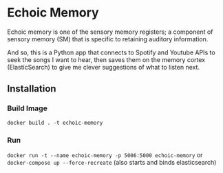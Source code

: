 # Echoic Memory
Echoic memory is one of the sensory memory registers; a component of sensory memory (SM) that is specific to retaining auditory information.

And so, this is a Python app that connects to Spotify and Youtube APIs to seek the songs I want to hear, then saves them on the memory cortex (ElasticSearch) to give me clever suggestions of what to listen next.

## Installation

### Build Image
`docker build . -t echoic-memory`

### Run
`docker run -t --name echoic-memory -p 5006:5000 echoic-memory`
or 
`docker-compose up --force-recreate` (also starts and binds elasticsearch)
